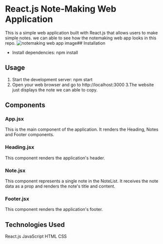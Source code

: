 # React.js Note-Making Web Application
This is a simple web application built with React.js that allows users to make simple notes. 
we can able to see how the notemaking web app looks in this repo.
![notemaking web app image](https://github.com/karthikchowdary18/Basic-NOTEMAKING-website-using-react/assets/121443020/ad971315-e5db-45ef-970b-7cb7ad8f4714)## Installation
- Install dependencies: npm install
## Usage
1. Start the development server: npm start
2. Open your web browser and go to http://localhost:3000
3.The website just displays the note we can able to copy.
## Components
### App.jsx
This is the main component of the application. It renders the Heading, Notes and Footer components. 

### Heading.jsx
This component renders the application's header.

### Note.jsx
This component represents a single note in the NoteList. It receives the note data as a prop and renders the note's title and content.

### Footer.jsx
This component renders the application's footer.

## Technologies Used
React.js
JavaScript
HTML
CSS





